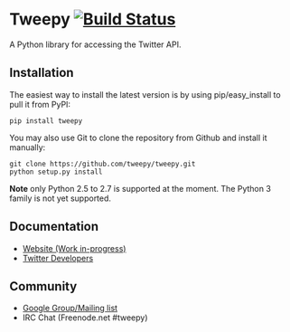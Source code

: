 Tweepy [![Build Status](https://travis-ci.org/tweepy/tweepy.png)](https://travis-ci.org/tweepy/tweepy)
======
A Python library for accessing the Twitter API.

Installation
------------
The easiest way to install the latest version
is by using pip/easy_install to pull it from PyPI:

    pip install tweepy

You may also use Git to clone the repository from
Github and install it manually:

    git clone https://github.com/tweepy/tweepy.git
    python setup.py install

**Note** only Python 2.5 to 2.7 is supported at
the moment. The Python 3 family is not yet supported.

Documentation
-------------
  - [Website (Work in-progress)](http://tweepy.github.com/)
  - [Twitter Developers](http://dev.twitter.com/)

Community
---------
  - [Google Group/Mailing list](http://groups.google.com/group/tweepy)
  - IRC Chat (Freenode.net #tweepy)

